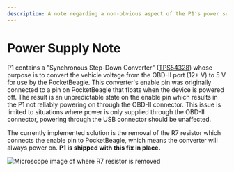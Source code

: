 ```yaml
---
description: A note regarding a non-obvious aspect of the P1's power supply
---
```


# Power Supply Note

P1 contains a "Synchronous Step-Down Converter" ([TPS54328](https://www.ti.com/lit/ds/symlink/tps54328.pdf?ts=1593196956435\&ref\_url=https%253A%252F%252Fwww.google.com%252F)) whose purpose is to convert the vehicle voltage from the OBD-II port (12+ V) to 5 V for use by the PocketBeagle. This converter's enable pin was originally connected to a pin on PocketBeagle that floats when the device is powered off. The result is an unpredictable state on the enable pin which results in the P1 not reliably powering on through the OBD-II connector. This issue is limited to situations where power is only supplied through the OBD-II connector, powering through the USB connector should be unaffected.

The currently implemented solution is the removal of the R7 resistor which connects the enable pin to PocketBeagle, which means the converter will always power on. **P1 is shipped with this fix in place.**

![Microscope image of where R7 resistor is removed](../../.gitbook/assets/20200626\_115852.jpg)
